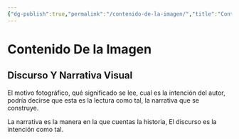 ```yaml
---
{"dg-publish":true,"permalink":"/contenido-de-la-imagen/","title":"Contenido De la Imagen","tags":["Idea,"],"created":"2023-04-24T16:36:40.052-05:00","updated":"2023-04-24T16:39:13.895-05:00"}
---
```



# Contenido De la Imagen

## Discurso Y Narrativa Visual

El motivo fotográfico, qué significado se lee, cual es la intención del autor, podría decirse que esta es la lectura como tal, la narrativa que se construye.

La narrativa es la manera en la que cuentas la historia, El discurso es la intención como tal.
